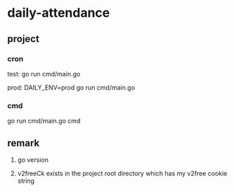 # daily-attendance

## project

### cron

test:
go run cmd/main.go

prod:
DAILY_ENV=prod go run cmd/main.go

### cmd

go run cmd/main.go cmd

## remark

1. go version

2. v2freeCk exists in the project root directory which has my v2free cookie string
